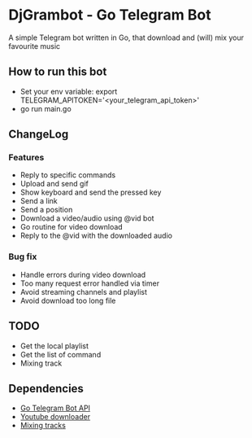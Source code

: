 # DjGrambot - Go Telegram Bot
A simple Telegram bot written in Go, that download and (will) mix your favourite music

## How to run this bot

- Set your env variable: export TELEGRAM_APITOKEN='<your_telegram_api_token>'
- go run main.go

## ChangeLog

### Features
- Reply to specific commands
- Upload and send gif
- Show keyboard and send the pressed key
- Send a link
- Send a position
- Download a video/audio using @vid bot
- Go routine for video download
- Reply to the @vid with the downloaded audio
### Bug fix

- Handle errors during video download
- Too many request error handled via timer
- Avoid streaming channels and playlist
- Avoid download too long file



## TODO
- Get the local playlist
- Get the list of command
- Mixing track

## Dependencies
- [Go Telegram Bot API](https://go-telegram-bot-api.dev/getting-started/index.html)
- [Youtube downloader](github.com/kkdai/youtube)
- [Mixing tracks](https://github.com/go-mix/mix)